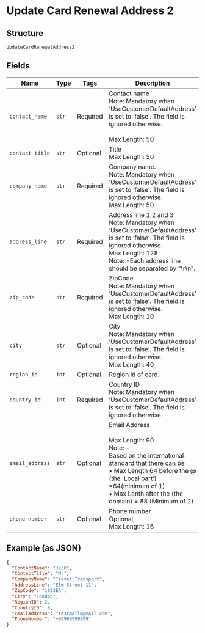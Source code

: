 
# Update Card Renewal Address 2

## Structure

`UpdateCardRenewalAddress2`

## Fields

| Name | Type | Tags | Description |
|  --- | --- | --- | --- |
| `contact_name` | `str` | Required | Contact name<br>Note: Mandatory when ‘UseCustomerDefaultAddress’ is set to ‘false’. The field is ignored otherwise.<br><br>Max Length: 50 |
| `contact_title` | `str` | Optional | Title<br>Max Length: 50 |
| `company_name` | `str` | Required | Company name.<br>Note: Mandatory when ‘UseCustomerDefaultAddress’ is set to ‘false’. The field is ignored otherwise.<br>Max Length: 50 |
| `address_line` | `str` | Required | Address line 1,2 and 3<br>Note: Mandatory when ‘UseCustomerDefaultAddress’ is set to ‘false’. The field is ignored otherwise.<br>Max Length: 128<br>Note: -Each address line should be separated by “\r\n”. |
| `zip_code` | `str` | Required | ZipCode<br>Note: Mandatory when ‘UseCustomerDefaultAddress’ is set to ‘false’. The field is ignored otherwise.<br>Max Length: 10 |
| `city` | `str` | Optional | City<br>Note: Mandatory when ‘UseCustomerDefaultAddress’ is set to ‘false’. The field is ignored otherwise.<br>Max Length: 40 |
| `region_id` | `int` | Optional | Region id of card. |
| `country_id` | `int` | Required | Country ID<br>Note: Mandatory when ‘UseCustomerDefaultAddress’ is set to ‘false’. The field is ignored otherwise. |
| `email_address` | `str` | Optional | Email Address<br><br>Max Length: 90<br>Note: -<br>Based on the international standard that there can be<br>•	Max Length 64 before the @ (the 'Local part’) =64(minimum of 1)<br>•	Max Lenth after the (the domain) = 88 (Minimum of 2) |
| `phone_number` | `str` | Optional | Phone number<br>Optional<br>Max Length: 16 |

## Example (as JSON)

```json
{
  "ContactName": "Jack",
  "ContactTitle": "Mr",
  "CompanyName": "Travel Transport",
  "AddressLine": "Elm Street 11",
  "ZipCode": "1023EA",
  "City": "London",
  "RegionID": 2,
  "CountryID": 8,
  "EmailAddress": "testmail@gmail.com",
  "PhoneNumber": "+99999999999"
}
```

